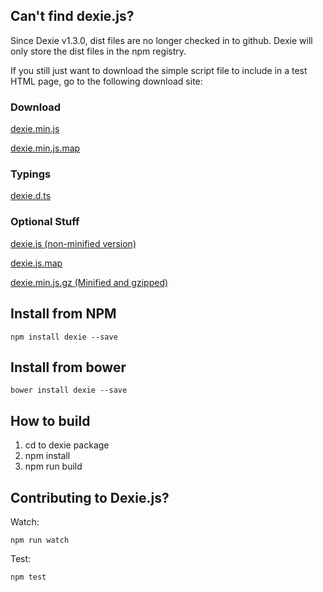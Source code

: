 ## Can't find dexie.js?
Since Dexie v1.3.0, dist files are no longer checked in to github. Dexie will only
store the dist files in the npm registry.

If you still just want to download the simple script file to include in a test HTML page, go
to the following download site:

### Download
[dexie.min.js](https://npmcdn.com/dexie/dist/dexie.min.js)

[dexie.min.js.map](https://npmcdn.com/dexie/dist/dexie.min.js.map)

### Typings
[dexie.d.ts](https://npmcdn.com/dexie/dist/dexie.d.ts)

### Optional Stuff
[dexie.js (non-minified version)](https://npmcdn.com/dexie/dist/dexie.js)

[dexie.js.map](https://npmcdn.com/dexie/dist/dexie.js.map)

[dexie.min.js.gz (Minified and gzipped)](https://npmcdn.com/dexie/dist/dexie.min.js.gz)

## Install from NPM
```
npm install dexie --save
```

## Install from bower
```
bower install dexie --save
```

## How to build
1. cd to dexie package
2. npm install
3. npm run build

## Contributing to Dexie.js?

Watch:
```
npm run watch
```

Test:
```
npm test
```
